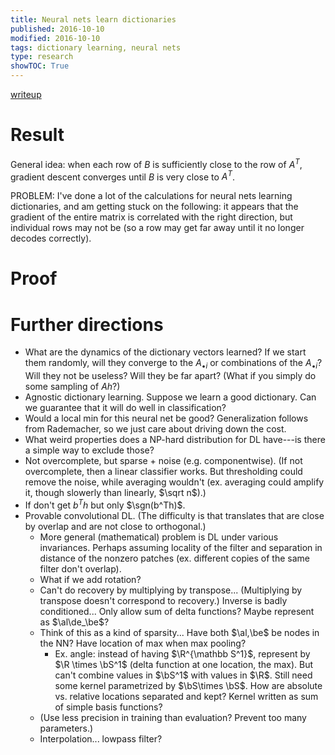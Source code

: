 ```yaml
---
title: Neural nets learn dictionaries
published: 2016-10-10
modified: 2016-10-10
tags: dictionary learning, neural nets
type: research
showTOC: True
---
```


[writeup](https://dl.dropboxusercontent.com/u/27883775/wiki/math/pdfs/nndl.pdf)

# Result

General idea: when each row of $B$ is sufficiently close to the row of $A^T$, gradient descent converges until $B$ is very close to $A^T$.

PROBLEM: I've done a lot of the calculations for neural nets learning dictionaries, and am getting stuck on the following: it appears that the gradient of the entire matrix is correlated with the right direction, but individual rows may not be (so a row may get far away until it no longer decodes correctly).

# Proof

# Further directions

* What are the dynamics of the dictionary vectors learned? If we start them randomly, will they converge to the $A_{\bullet i}$ or combinations of the $A_{\bullet i}$? Will they not be useless? Will they be far apart? (What if you simply do some sampling of $Ah$?)
* Agnostic dictionary learning. Suppose we learn a good dictionary. Can we guarantee that it will do well in classification?
* Would a local min for this neural net be good? Generalization follows from Rademacher, so we just care about driving down the cost.
* What weird properties does a NP-hard distribution for DL have---is there a simple way to exclude those?
* Not overcomplete, but sparse + noise (e.g. componentwise). (If not overcomplete, then a linear classifier works. But thresholding could remove the noise, while averaging wouldn't (ex. averaging could amplify it, though slowerly than linearly, $\sqrt n$).)
* If don't get $b^Th$ but only $\sgn(b^Th)$.
* Provable convolutional DL. (The difficulty is that translates that are close by overlap and are not close to orthogonal.) 
	* More general (mathematical) problem is DL under various invariances. Perhaps assuming locality of the filter and separation in distance of the nonzero patches (ex. different copies of the same filter don't overlap).
	* What if we add rotation?
	* Can't do recovery by multiplying by transpose... (Multiplying by transpose doesn't correspond to recovery.) Inverse is badly conditioned... Only allow sum of delta functions? Maybe represent as $\al\de_\be$?
	* Think of this as a kind of sparsity... Have both $\al,\be$ be nodes in the NN? Have location of max when max pooling?
		* Ex. angle: instead of having $\R^{\mathbb S^1}$, represent by $\R \times \bS^1$ (delta function at one location, the max). But can't combine values in $\bS^1$ with values in $\R$. Still need some kernel parametrized by $\bS\times \bS$. How are absolute vs. relative locations separated and kept? Kernel written as sum of simple basis functions?
	* (Use less precision in training than evaluation? Prevent too many parameters.)
	* Interpolation... lowpass filter?
